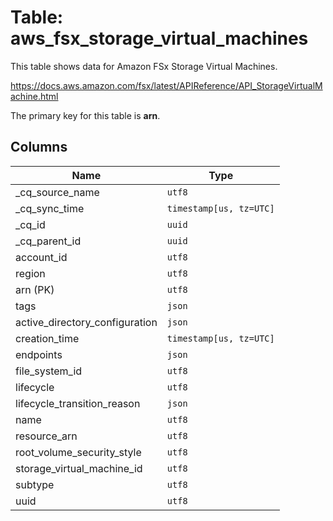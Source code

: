 # Table: aws_fsx_storage_virtual_machines

This table shows data for Amazon FSx Storage Virtual Machines.

https://docs.aws.amazon.com/fsx/latest/APIReference/API_StorageVirtualMachine.html

The primary key for this table is **arn**.

## Columns

| Name          | Type          |
| ------------- | ------------- |
|_cq_source_name|`utf8`|
|_cq_sync_time|`timestamp[us, tz=UTC]`|
|_cq_id|`uuid`|
|_cq_parent_id|`uuid`|
|account_id|`utf8`|
|region|`utf8`|
|arn (PK)|`utf8`|
|tags|`json`|
|active_directory_configuration|`json`|
|creation_time|`timestamp[us, tz=UTC]`|
|endpoints|`json`|
|file_system_id|`utf8`|
|lifecycle|`utf8`|
|lifecycle_transition_reason|`json`|
|name|`utf8`|
|resource_arn|`utf8`|
|root_volume_security_style|`utf8`|
|storage_virtual_machine_id|`utf8`|
|subtype|`utf8`|
|uuid|`utf8`|